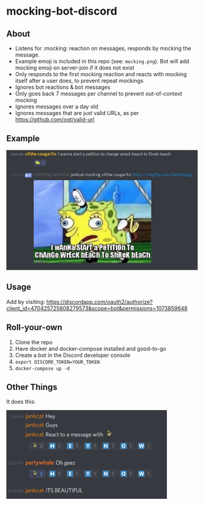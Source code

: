 # mocking-bot-discord

## About

- Listens for :mocking: reaction on messages, responds by mocking the message.
- Example emoji is included in this repo (see: `mocking.png`). Bot will add mocking emoji on server-join if it does not exist
- Only responds to the first mocking reaction and reacts with mocking itself after a user does, to prevent repeat mockings
- Ignores bot reactions & bot messages
- Only goes back 7 messages per channel to prevent out-of-context mocking
- Ignores messages over a day old
- Ignores messages that are just valid URLs, as per https://github.com/ogt/valid-url

## Example

![ExAmPlE](https://raw.githubusercontent.com/jankcat/mocking-bot-discord/master/example.png)

## Usage

Add by visiting: https://discordapp.com/oauth2/authorize?client_id=470425725808279573&scope=bot&permissions=1073859648

## Roll-your-own

1. Clone the repo
2. Have docker and docker-compose installed and good-to-go
3. Create a bot in the Discord developer console
4. `export DISCORD_TOKEN=YOUR_TOKEN`
5. `docker-compose up -d`

## Other Things

It does this: 

![heynow](https://raw.githubusercontent.com/jankcat/mocking-bot-discord/master/heynow.png)

